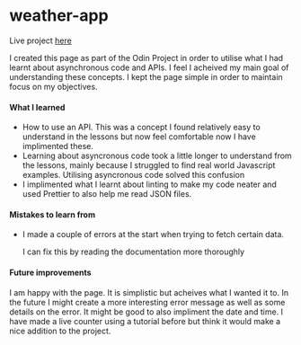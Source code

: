 # weather-app

Live project [here](https://oconnor-marvin.github.io/weather-app/)

<p>I created this page as part of the Odin Project in order to utilise what I had learnt about asynchronous code and APIs. I feel I acheived my main goal of understanding these concepts. I kept the page simple in order to maintain focus on my objectives.</p>

<h4>What I learned</h4>
<ul>
<li>How to use an API. This was a concept I found relatively easy to understand in the lessons but now feel comfortable now I have implimented these.</li>
<li>Learning about asyncronous code took a little longer to understand from the lessons, mainly because I struggled to find real world Javascript examples. Utilising asyncronous code solved this confusion</li>
<li>I implimented what I learnt about linting to make my code neater and used Prettier to also help me read JSON files.</li>
</ul>

<h4>Mistakes to learn from</h4>
<ul>
<li>I made a couple of errors at the start when trying to fetch certain data.

I can fix this by reading the documentation more thoroughly</li>
</ul>

<h4>Future improvements</h4>

<p>I am happy with the page. It is simplistic but acheives what I wanted it to. In the future I might create a more interesting error message as well as some details on the error. It might be good to also impliment the date and time. I have made a live counter using a tutorial before but think it would make a nice addition to the project.</p> 
